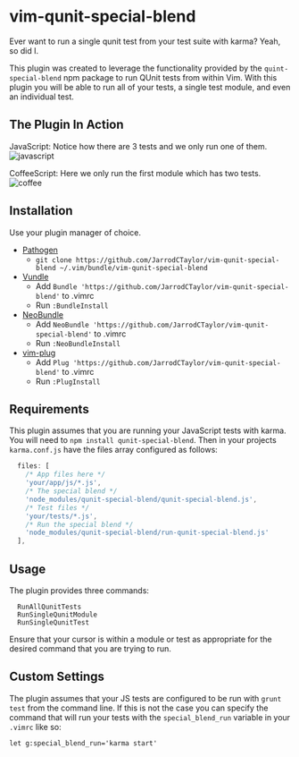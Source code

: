 # vim-qunit-special-blend

Ever want to run a single qunit test from your test suite with karma?
Yeah, so did I.

This plugin was created to leverage the functionality provided by the
`quint-special-blend` npm package to run QUnit tests from within Vim. With this
plugin you will be able to run all of your tests, a single test module, and
even an individual test.

## The Plugin In Action

JavaScript: Notice how there are 3 tests and we only run one of them.
![javascript](https://f.cloud.github.com/assets/4416952/2059633/1a1c7a84-8bc3-11e3-8f63-da3e2f1184e4.gif)

CoffeeScript: Here we only run the first module which has two tests.
![coffee](https://f.cloud.github.com/assets/4416952/2059635/3b35a844-8bc3-11e3-85f8-212db6925e64.gif)

## Installation

Use your plugin manager of choice.

- [Pathogen](https://github.com/tpope/vim-pathogen)
  - `git clone https://github.com/JarrodCTaylor/vim-qunit-special-blend ~/.vim/bundle/vim-qunit-special-blend`
- [Vundle](https://github.com/gmarik/vundle)
  - Add `Bundle 'https://github.com/JarrodCTaylor/vim-qunit-special-blend'` to .vimrc
  - Run `:BundleInstall`
- [NeoBundle](https://github.com/Shougo/neobundle.vim)
  - Add `NeoBundle 'https://github.com/JarrodCTaylor/vim-qunit-special-blend'` to .vimrc
  - Run `:NeoBundleInstall`
- [vim-plug](https://github.com/junegunn/vim-plug)
  - Add `Plug 'https://github.com/JarrodCTaylor/vim-qunit-special-blend'` to .vimrc
  - Run `:PlugInstall`

## Requirements

This plugin assumes that you are running your JavaScript tests with karma.
You will need to `npm install qunit-special-blend`. Then in your projects `karma.conf.js`
have the files array configured as follows:

``` javascript
  files: [
    /* App files here */
    'your/app/js/*.js',
    /* The special blend */
    'node_modules/qunit-special-blend/qunit-special-blend.js',
    /* Test files */
    'your/tests/*.js',
    /* Run the special blend */
    'node_modules/qunit-special-blend/run-qunit-special-blend.js'
  ],
```

## Usage

The plugin provides three commands:

``` text
  RunAllQunitTests
  RunSingleQunitModule
  RunSingleQunitTest
```

Ensure that your cursor is within a module or test as appropriate for the
desired command that you are trying to run.


## Custom Settings

The plugin assumes that your JS tests are configured to be run with `grunt
test` from the command line. If this is not the case you can specify the
command that will run your tests with the `special_blend_run` variable in your
`.vimrc` like so:

``` text
let g:special_blend_run='karma start'
```
